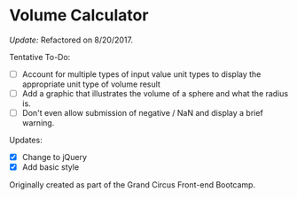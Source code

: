 # Volume Calculator

*Update:* Refactored on 8/20/2017.

Tentative To-Do:
-[ ] Account for multiple types of input value unit types to display the appropriate unit type of volume result
-[ ] Add a graphic that illustrates the volume of a sphere and what the radius is.
-[ ] Don't even allow submission of negative / NaN and display a brief warning.

Updates:
-[X] Change to jQuery
-[X] Add basic style

Originally created as part of the Grand Circus Front-end Bootcamp.
